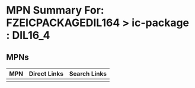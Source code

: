 



# MPN Summary For: FZEICPACKAGEDIL164 > ic-package : DIL16_4

## MPNs
  

|MPN|Direct Links|Search Links|
| :--- | :--- | :--- |
||||
